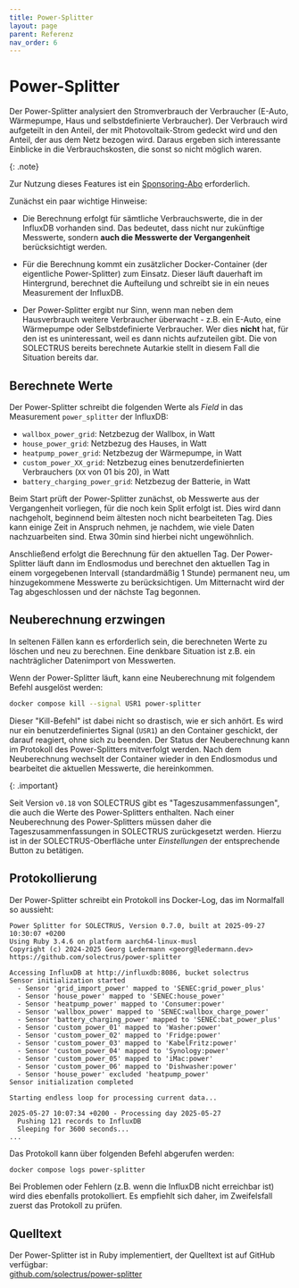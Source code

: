 ```yaml
---
title: Power-Splitter
layout: page
parent: Referenz
nav_order: 6
---
```


# Power-Splitter

Der Power-Splitter analysiert den Stromverbrauch der Verbraucher (E-Auto, Wärmepumpe, Haus und selbstdefinierte Verbraucher). Der Verbrauch wird aufgeteilt in den Anteil, der mit Photovoltaik-Strom gedeckt wird und den Anteil, der aus dem Netz bezogen wird. Daraus ergeben sich interessante Einblicke in die Verbrauchskosten, die sonst so nicht möglich waren.

{: .note}

Zur Nutzung dieses Features ist ein [Sponsoring-Abo](https://solectrus.de/preise/) erforderlich.

Zunächst ein paar wichtige Hinweise:

- Die Berechnung erfolgt für sämtliche Verbrauchswerte, die in der InfluxDB vorhanden sind. Das bedeutet, dass nicht nur zukünftige Messwerte, sondern **auch die Messwerte der Vergangenheit** berücksichtigt werden.

- Für die Berechnung kommt ein zusätzlicher Docker-Container (der eigentliche Power-Splitter) zum Einsatz. Dieser läuft dauerhaft im Hintergrund, berechnet die Aufteilung und schreibt sie in ein neues Measurement der InfluxDB.

- Der Power-Splitter ergibt nur Sinn, wenn man neben dem Hausverbrauch weitere Verbraucher überwacht - z.B. ein E-Auto, eine Wärmepumpe oder Selbstdefinierte Verbraucher. Wer dies **nicht** hat, für den ist es uninteressant, weil es dann nichts aufzuteilen gibt. Die von SOLECTRUS bereits berechnete Autarkie stellt in diesem Fall die Situation bereits dar.

## Berechnete Werte

Der Power-Splitter schreibt die folgenden Werte als _Field_ in das Measurement `power_splitter` der InfluxDB:

- `wallbox_power_grid`: Netzbezug der Wallbox, in Watt
- `house_power_grid`: Netzbezug des Hauses, in Watt
- `heatpump_power_grid`: Netzbezug der Wärmepumpe, in Watt
- `custom_power_XX_grid`: Netzbezug eines benutzerdefinierten Verbrauchers (`XX` von 01 bis 20), in Watt
- `battery_charging_power_grid`: Netzbezug der Batterie, in Watt

Beim Start prüft der Power-Splitter zunächst, ob Messwerte aus der Vergangenheit vorliegen, für die noch kein Split erfolgt ist. Dies wird dann nachgeholt, beginnend beim ältesten noch nicht bearbeiteten Tag. Dies kann einige Zeit in Anspruch nehmen, je nachdem, wie viele Daten nachzuarbeiten sind. Etwa 30min sind hierbei nicht ungewöhnlich.

Anschließend erfolgt die Berechnung für den aktuellen Tag. Der Power-Splitter läuft dann im Endlosmodus und berechnet den aktuellen Tag in einem vorgegebenen Intervall (standardmäßig 1 Stunde) permanent neu, um hinzugekommene Messwerte zu berücksichtigen. Um Mitternacht wird der Tag abgeschlossen und der nächste Tag begonnen.

## Neuberechnung erzwingen

In seltenen Fällen kann es erforderlich sein, die berechneten Werte zu löschen und neu zu berechnen. Eine denkbare Situation ist z.B. ein nachträglicher Datenimport von Messwerten.

Wenn der Power-Splitter läuft, kann eine Neuberechnung mit folgendem Befehl ausgelöst werden:

```bash
docker compose kill --signal USR1 power-splitter
```

Dieser "Kill-Befehl" ist dabei nicht so drastisch, wie er sich anhört. Es wird nur ein benutzerdefiniertes Signal (`USR1`) an den Container geschickt, der darauf reagiert, ohne sich zu beenden. Der Status der Neuberechnung kann im Protokoll des Power-Splitters mitverfolgt werden. Nach dem Neuberechnung wechselt der Container wieder in den Endlosmodus und bearbeitet die aktuellen Messwerte, die hereinkommen.

{: .important}

Seit Version `v0.18` von SOLECTRUS gibt es "Tageszusammenfassungen", die auch die Werte des Power-Splitters enthalten. Nach einer Neuberechnung des Power-Splitters müssen daher die Tageszusammenfassungen in SOLECTRUS zurückgesetzt werden. Hierzu ist in der SOLECTRUS-Oberfläche unter _Einstellungen_ der entsprechende Button zu betätigen.

## Protokollierung

Der Power-Splitter schreibt ein Protokoll ins Docker-Log, das im Normalfall so aussieht:

```plaintext
Power Splitter for SOLECTRUS, Version 0.7.0, built at 2025-09-27 10:30:07 +0200
Using Ruby 3.4.6 on platform aarch64-linux-musl
Copyright (c) 2024-2025 Georg Ledermann <georg@ledermann.dev>
https://github.com/solectrus/power-splitter

Accessing InfluxDB at http://influxdb:8086, bucket solectrus
Sensor initialization started
  - Sensor 'grid_import_power' mapped to 'SENEC:grid_power_plus'
  - Sensor 'house_power' mapped to 'SENEC:house_power'
  - Sensor 'heatpump_power' mapped to 'Consumer:power'
  - Sensor 'wallbox_power' mapped to 'SENEC:wallbox_charge_power'
  - Sensor 'battery_charging_power' mapped to 'SENEC:bat_power_plus'
  - Sensor 'custom_power_01' mapped to 'Washer:power'
  - Sensor 'custom_power_02' mapped to 'Fridge:power'
  - Sensor 'custom_power_03' mapped to 'KabelFritz:power'
  - Sensor 'custom_power_04' mapped to 'Synology:power'
  - Sensor 'custom_power_05' mapped to 'iMac:power'
  - Sensor 'custom_power_06' mapped to 'Dishwasher:power'
  - Sensor 'house_power' excluded 'heatpump_power'
Sensor initialization completed

Starting endless loop for processing current data...

2025-05-27 10:07:34 +0200 - Processing day 2025-05-27
  Pushing 121 records to InfluxDB
  Sleeping for 3600 seconds...
...
```

Das Protokoll kann über folgenden Befehl abgerufen werden:

```bash
docker compose logs power-splitter
```

Bei Problemen oder Fehlern (z.B. wenn die InfluxDB nicht erreichbar ist) wird dies ebenfalls protokolliert. Es empfiehlt sich daher, im Zweifelsfall zuerst das Protokoll zu prüfen.

## Quelltext

Der Power-Splitter ist in Ruby implementiert, der Quelltext ist auf GitHub verfügbar: \
[github.com/solectrus/power-splitter](https://github.com/solectrus/power-splitter)

